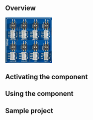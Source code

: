 ## Overview

<img src="/images/esp32/block_grove.png"  width="30%">


## Activating the component

## Using the component


## Sample project


